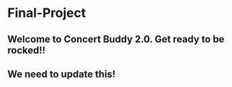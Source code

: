 # Final-Project
## Welcome to Concert Buddy 2.0.  Get ready to be rocked!!
## We need to update this!